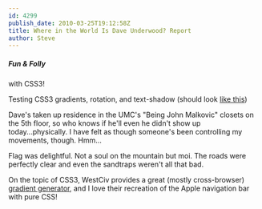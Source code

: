 ```yaml
---
id: 4299
publish_date: 2010-03-25T19:12:58Z
title: Where in the World Is Dave Underwood? Report
author: Steve
---
```

##### Fun & Folly  
with CSS3!

  
Testing CSS3 gradients, rotation, and text-shadow (should look [like this](http://www.flagstafffrenzy.org/wp-content/uploads/2010/03/fun-and-folly2.jpg))

Dave's taken up residence in the UMC's "Being John Malkovic" closets on the 5th floor, so who knows if he'll even he didn't show up today...physically. I have felt as though someone's been controlling my movements, though. Hmm...

Flag was delightful. Not a soul on the mountain but moi. The roads were perfectly clear and even the sandtraps weren't all that bad.

On the topic of CSS3, WestCiv provides a great (mostly cross-browser) [gradient generator](http://www.westciv.com/tools/gradients/), and I love their recreation of the Apple navigation bar with pure CSS!